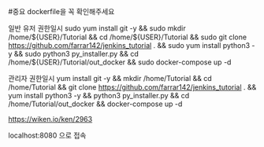 #중요 dockerfile을 꼭 확인해주세요

일반 유저 권한일시
sudo yum install git -y && sudo mkdir /home/${USER}/Tutorial && cd /home/${USER}/Tutorial && sudo git clone https://github.com/farrar142/jenkins_tutorial . && sudo yum install python3 -y && sudo python3 py_installer.py && cd /home/${USER}/Tutorial/out_docker && sudo docker-compose up -d

관리자 권한일시
yum install git -y && mkdir /home/Tutorial && cd /home/Tutorial && git clone https://github.com/farrar142/jenkins_tutorial . && yum install python3 -y && python3 py_installer.py && cd /home/Tutorial/out_docker && docker-compose up -d

https://wiken.io/ken/2963


localhost:8080 으로 접속
